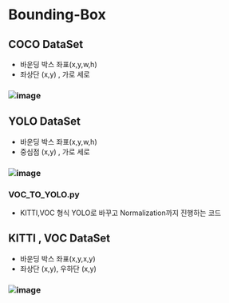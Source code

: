 # Bounding-Box

## COCO DataSet
- 바운딩 박스 좌표(x,y,w,h)
- 좌상단 (x,y) , 가로 세로
### ![image](https://user-images.githubusercontent.com/54635552/178009306-be313108-f687-4583-bb5e-95f8f8f1a1a9.png)

## YOLO DataSet
- 바운딩 박스 좌표(x,y,w,h)
- 중심점 (x,y) , 가로 세로
### ![image](https://user-images.githubusercontent.com/54635552/178009327-939cdc01-9e40-4678-a493-e7c78a07faac.png)
### VOC_TO_YOLO.py
- KITTI,VOC 형식 YOLO로 바꾸고 Normalization까지 진행하는 코드

## KITTI , VOC DataSet
- 바운딩 박스 좌표(x,y,x,y)
- 좌상단 (x,y), 우하단 (x,y)
### ![image](https://user-images.githubusercontent.com/54635552/178009347-e9fc319d-aa20-4c9f-aac7-3f40d3142dc2.png)
